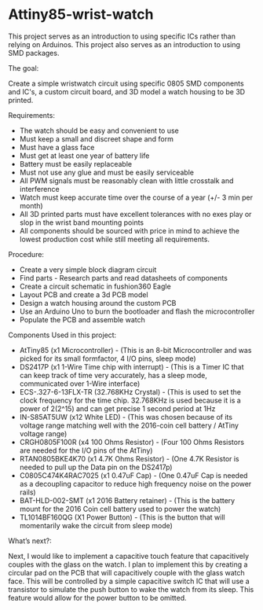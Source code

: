 # Attiny85-wrist-watch
This project serves as an introduction to using specific ICs rather than relying on Arduinos. This project also serves as an introduction to using SMD packages. 

The goal:

Create a simple wristwatch circuit using specific 0805 SMD components and IC's, a custom circuit board, and 3D model a watch housing to be 3D printed. 


Requirements:

* The watch should be easy and convenient to use
* Must keep a small and discreet shape and form
* Must have a glass face
* Must get at least one year of battery life
* Battery must be easily replaceable
* Must not use any glue and must be easily serviceable
* All PWM signals must be reasonably clean with little crosstalk and interference
* Watch must keep accurate time over the course of a year (+/- 3 min per month)
* All 3D printed parts must have excellent tolerances with no exes play or slop in the wrist band mounting points
* All components should be sourced with price in mind to achieve the lowest production cost while still meeting all requirements.


Procedure:

* Create a very simple block diagram circuit 
* Find parts - Research parts and read datasheets of components
* Create a circuit schematic in fushion360 Eagle 
* Layout PCB and create a 3d PCB model
* Design a watch housing around the custom PCB
* Use an Arduino Uno to burn the bootloader and flash the microcontroller
* Populate the PCB and assemble watch


Components Used in this project:

* AtTiny85 (x1  Microcontroller) - (This is an 8-bit Microcontroller and was picked for its small formfactor, 4 I/O pins, sleep mode)
* DS2417P (x1  1-Wire Time chip with interrupt) - (This is a Timer IC that can keep track of time very accurately, has a sleep mode, communicated over 1-Wire interface)
* ECS-.327-6-13FLX-TR (32.768KHz Crystal) - (This is used to set the clock frequency for the time chip. 32.768KHz is used because it is a power of 2(2^15) and can get precise 1 second period at 1Hz
* IN-S85AT5UW (x12  White LED) - (This was chosen because of its voltage range matching well with the 2016-coin cell battery / AtTiny voltage range)
* CRGH0805F100R (x4  100 Ohms Resistor) - (Four 100 Ohms Resistors are needed for the I/O pins of the AtTiny)
* RTAN0805BKE4K70 (x1  4.7K Ohms Resistor) - (One 4.7K Resistor is needed to pull up the Data pin on the DS2417p)
* C0805C474K4RAC7025 (x1  0.47uF Cap) - (One 0.47uF Cap is needed as a decoupling capacitor to reduce high frequency noise on the power rails)
* BAT-HLD-002-SMT (x1  2016 Battery retainer) - (This is the battery mount for the 2016 Coin cell battery used to power the watch)
* TL1014BF160QG (X1  Power Button) - (This is the button that will momentarily wake the circuit from sleep mode)


What’s next?:

Next, I would like to implement a capacitive touch feature that capacitively couples with the glass on the watch. I plan to implement this by creating a circular pad on the PCB that will capacitively couple with the glass watch face. This will be controlled by a simple capacitive switch IC that will use a transistor to simulate the push button to wake the watch from its sleep. This feature would allow for the power button to be omitted. 
